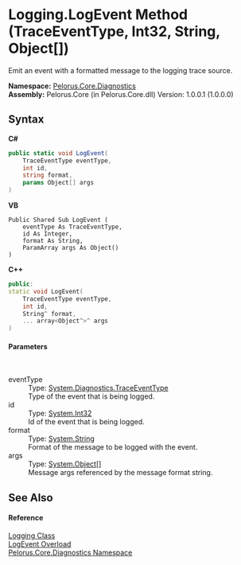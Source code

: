 # Logging.LogEvent Method (TraceEventType, Int32, String, Object[])
 

Emit an event with a formatted message to the logging trace source.

**Namespace:**&nbsp;<a href="9C794B0B">Pelorus.Core.Diagnostics</a><br />**Assembly:**&nbsp;Pelorus.Core (in Pelorus.Core.dll) Version: 1.0.0.1 (1.0.0.0)

## Syntax

**C#**<br />
``` C#
public static void LogEvent(
	TraceEventType eventType,
	int id,
	string format,
	params Object[] args
)
```

**VB**<br />
``` VB
Public Shared Sub LogEvent ( 
	eventType As TraceEventType,
	id As Integer,
	format As String,
	ParamArray args As Object()
)
```

**C++**<br />
``` C++
public:
static void LogEvent(
	TraceEventType eventType, 
	int id, 
	String^ format, 
	... array<Object^>^ args
)
```


#### Parameters
&nbsp;<dl><dt>eventType</dt><dd>Type: <a href="http://msdn2.microsoft.com/en-us/library/5t134hfw" target="_blank">System.Diagnostics.TraceEventType</a><br />Type of the event that is being logged.</dd><dt>id</dt><dd>Type: <a href="http://msdn2.microsoft.com/en-us/library/td2s409d" target="_blank">System.Int32</a><br />Id of the event that is being logged.</dd><dt>format</dt><dd>Type: <a href="http://msdn2.microsoft.com/en-us/library/s1wwdcbf" target="_blank">System.String</a><br />Format of the message to be logged with the event.</dd><dt>args</dt><dd>Type: <a href="http://msdn2.microsoft.com/en-us/library/e5kfa45b" target="_blank">System.Object</a>[]<br />Message args referenced by the message format string.</dd></dl>

## See Also


#### Reference
<a href="4F40DA64">Logging Class</a><br /><a href="9439FF7F">LogEvent Overload</a><br /><a href="9C794B0B">Pelorus.Core.Diagnostics Namespace</a><br />